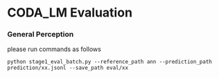 # CODA_LM Evaluation
### General Perception
please run commands as follows
```
python stage1_eval_batch.py --reference_path ann --prediction_path prediction/xx.jsonl --save_path eval/xx
```
